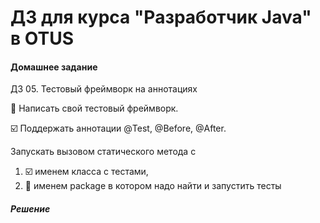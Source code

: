 ﻿# ДЗ для курса "Разработчик Java" в OTUS


#### Домашнее задание

ДЗ 05. Тестовый фреймворк на аннотациях

:black_square_button: Написать свой тестовый фреймворк. 

:ballot_box_with_check: Поддержать аннотации @Test, @Before, @After.

Запускать вызовом статического метода с
1. :ballot_box_with_check: именем класса с тестами,
2. :black_square_button: именем package в котором надо найти и запустить тесты 


##### Решение